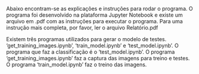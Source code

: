 ﻿Abaixo encontram-se as explicações e instruções para rodar o programa. O programa foi desenvolvido na plataforma Jupyter Notebook e existe um arquivo em .pdf com as instruções para executar o programa. Para uma instrução mais completa, por favor, ler o arquivo Relatório.pdf

Existem três programas utilizados para gerar o modelo de testes. ‘get_training_images.ipynb’, ‘train_model.ipynb’ e ‘test_model.ipynb’. O programa que faz a classificação é o ‘test_model.ipynb’. O programa ‘get_training_images.ipynb’ faz a captura das imagens para treino e testes. O programa ‘train_model.ipynb’ faz o treino das imagens.
